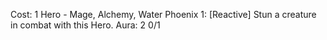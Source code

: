 Cost: 1
Hero - Mage, Alchemy, Water Phoenix
1: [Reactive] Stun a creature in combat with this Hero.
Aura: 2
0/1